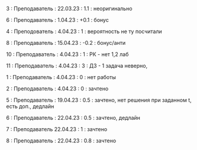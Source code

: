 3 : Преподаватель : 22.03.23 : 1.1 : неоригинально

6 : Преподаватель : 1.04.23 : +0.1 : бонус

4 : Преподователь : 4.04.23 : 1 : вероятность не ту посчитали

8 : Преподаватель : 15.04.23 : -0.2 : бонус/анти

10 : Преподаватель : 4.04.23 : 1 : РК - нет 1,2 лаб

11 : Преподаватель : 4.04.23 : 3 : ДЗ - 1 задача неверно, 

1 : Преподаватель : 4.04.23 : 0 : нет работы

2 : Преподаватель : 4.04.23 : 0 : зачтено

5 : Преподаватель : 19.04.23 : 0.5 : зачтено, нет решения при заданном t, есть доп., дедлайн

6 : Преподаватель : 22.04.23 : 0.5 : зачтено, дедлайн 

7 : Преподаватель 22.04.23 : 1 : зачтено

8 : Преподаватель : 22.04.23 : 0.8 : зачтено
